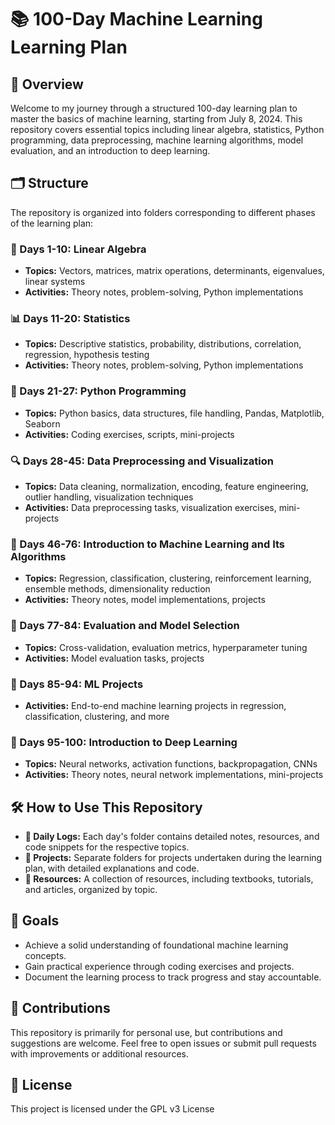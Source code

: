 # 📚 100-Day Machine Learning Learning Plan

## 🌟 Overview

Welcome to my journey through a structured 100-day learning plan to master the basics of machine learning, starting from July 8, 2024. This repository covers essential topics including linear algebra, statistics, Python programming, data preprocessing, machine learning algorithms, model evaluation, and an introduction to deep learning.

## 🗂️ Structure

The repository is organized into folders corresponding to different phases of the learning plan:

### 📐 Days 1-10: Linear Algebra
- **Topics:** Vectors, matrices, matrix operations, determinants, eigenvalues, linear systems
- **Activities:** Theory notes, problem-solving, Python implementations

### 📊 Days 11-20: Statistics
- **Topics:** Descriptive statistics, probability, distributions, correlation, regression, hypothesis testing
- **Activities:** Theory notes, problem-solving, Python implementations

### 🐍 Days 21-27: Python Programming
- **Topics:** Python basics, data structures, file handling, Pandas, Matplotlib, Seaborn
- **Activities:** Coding exercises, scripts, mini-projects

### 🔍 Days 28-45: Data Preprocessing and Visualization
- **Topics:** Data cleaning, normalization, encoding, feature engineering, outlier handling, visualization techniques
- **Activities:** Data preprocessing tasks, visualization exercises, mini-projects

### 🤖 Days 46-76: Introduction to Machine Learning and Its Algorithms
- **Topics:** Regression, classification, clustering, reinforcement learning, ensemble methods, dimensionality reduction
- **Activities:** Theory notes, model implementations, projects

### 🧪 Days 77-84: Evaluation and Model Selection
- **Topics:** Cross-validation, evaluation metrics, hyperparameter tuning
- **Activities:** Model evaluation tasks, projects

### 🚀 Days 85-94: ML Projects
- **Activities:** End-to-end machine learning projects in regression, classification, clustering, and more

### 🧠 Days 95-100: Introduction to Deep Learning
- **Topics:** Neural networks, activation functions, backpropagation, CNNs
- **Activities:** Theory notes, neural network implementations, mini-projects

## 🛠️ How to Use This Repository

- **📅 Daily Logs:** Each day's folder contains detailed notes, resources, and code snippets for the respective topics.
- **📁 Projects:** Separate folders for projects undertaken during the learning plan, with detailed explanations and code.
- **🔗 Resources:** A collection of resources, including textbooks, tutorials, and articles, organized by topic.

## 🎯 Goals

- Achieve a solid understanding of foundational machine learning concepts.
- Gain practical experience through coding exercises and projects.
- Document the learning process to track progress and stay accountable.

## 🤝 Contributions

This repository is primarily for personal use, but contributions and suggestions are welcome. Feel free to open issues or submit pull requests with improvements or additional resources.

## 📜 License

This project is licensed under the GPL v3 License
